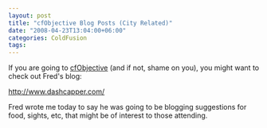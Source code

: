 ```yaml
---
layout: post
title: "cfObjective Blog Posts (City Related)"
date: "2008-04-23T13:04:00+06:00"
categories: ColdFusion 
tags: 
---
```


If you are going to <a href="http://www.cfobjective.com">cfObjective</a> (and if not, shame on you), you might want to check out Fred's blog:

<a href="http://www.dashcapper.com/">http://www.dashcapper.com/</a>

Fred wrote me today to say he was going to be blogging suggestions for food, sights, etc, that might be of interest to those attending.